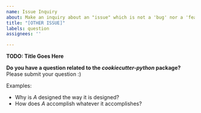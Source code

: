 ```yaml
---
name: Issue Inquiry
about: Make an inquiry about an "issue" which is not a 'bug' nor a 'feature request'
title: "[OTHER ISSUE]"
labels: question
assignees: ''

---
```


**TODO: Title Goes Here**

**Do you have a question related to the *cookiecutter-python* package?**
Please submit your question :)

Examples:
- Why is *A* designed the way it is designed?
- How does *A* accomplish whatever it accomplishes?
